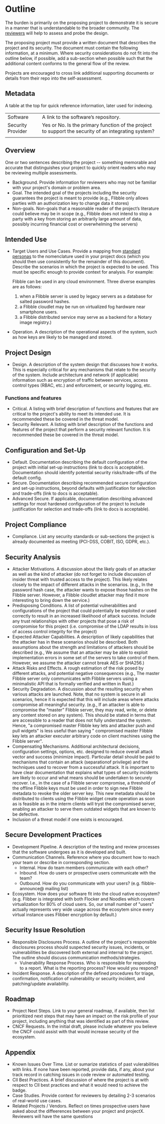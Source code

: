 # Outline

The burden is primarily on the proposing project to demonstrate it is secure in
a manner that is understandable to the broader community.  The
[reviewers](security-reviewer.md) will help to assess and probe the design.

The proposing project must provide a written document that describes the project
and its security.  The document must contain the following information, at a
minimum. Where security considerations do not fit into the outline below, if
possible, add a sub-section when possible such that the additional content
conforms to the general flow of the review.

Projects are encouraged to cross link additional supporting documents or details
from their repo into the self-assessment.

## Metadata

A table at the top for quick reference information, later used for indexing.

|   |  |
| -- | -- |
| Software | A link to the software’s repository.  |
|Security Provider | Yes or No. Is the primary function of the project to support the security of an integrating system?  |
| | |

## Overview

One or two sentences describing the project -- something memorable and accurate
that distinguishes your project to quickly orient readers who may be reviewing
multiple assessments.

* Background. Provide information for reviewers who may not be familiar with
  your project's domain or problem area.
* Goal. The intended goal of the projects including the security guarantees the
  project is meant to provide (e.g., Flibble only allows parties with an
authorization key to change data it stores)
* Non-goals.  Non-goals that a reasonable reader of the project’s literature
  could believe may be in scope (e.g., Flibble does not intend to stop a party
with a key from storing an arbitrarily large amount of data, possibly incurring
financial cost or overwhelming the servers)

## Intended Use

* Target Users and Use Cases. Provide a mapping from [standard personas](../../usecases.md)
to the nomenclature used in your project docs (which you should then use
consistently for the remainder of this document).  Describe the scenarios in
which the project is expected to be used. This must be specific enough to
provide context for analysis. For example:

    Flibble can be used in any cloud environment.  Three diverse examples are as
follows:
    1. when a Flibble server is used by legacy servers as a database for salted
       password hashes.
    2. a Flibble cloudlet may be run on virtualized fog hardware near smartphone
       users.
    3. a Flibble distributed service may serve as a backend for a Notary image
       registry.)

* Operation.  A description of the operational aspects of the system, such as
  how keys are likely to be managed and stored.

## Project Design

* Design.  A description of the system design that discusses how it works. This
  is especially critical for any mechanisms that relate to the security of the
system.  Include architecture and network (if applicable) information such as
encryption of traffic between services, access control types (RBAC, etc.) and
enforcement, or security logging, etc.

### Functions and features

* Critical.  A listing with brief description of functions and features that are
  critical to the project's ability to meet its intended use.  It is recommended
these be covered in the threat model.
* Security Relevant.  A listing with brief description of the functions and
  features of the project that perform a security relevant function.  It is
recommended these be covered in the threat model.

## Configuration and Set-Up

* Default.  Documentation describing the default configuration of the project
  with initial set-up instructions (link to docs is acceptable). Documentation
should identify potential security risks/trade-offs of the default config.
* Secure. Documentation describing recommended secure configuration and set-up
  instructions, beyond defaults with justification for selection and trade-offs
(link to docs is acceptable).
* Advanced Secure. If applicable, documentation describing advanced settings for
  most hardened configuration of the project to include justification for
selection and trade-offs (link to docs is acceptable).

## Project Compliance

* Compliance.  List any security standards or sub-sections the project is
  already documented as meeting (PCI-DSS, COBIT, ISO, GDPR, etc.).

## Security Analysis

* Attacker Motivations.  A discussion about the likely goals of an attacker as
  well as the kind of attacker (do not forget to include discussion of insider
threat with trusted access to the project).  This likely relates closely to the
impact of different attacks in the scenarios.  (e.g., In the password hash case,
the attacker wants to expose those hashes on the Flibble server.  However, a
Flibble cloudlet attacker may find it more interesting to bring down the
service.)
* Predisposing Conditions. A list of potential vulnerabilities and
  configurations of the project that could potentially be exploited or used
correctly to result in an increased likelihood of attack success. Include any
trust relationships with other projects that pose a risk of compromise for this
project (i.e. compromise of the LDAP results in loss of access control integrity
for the project)
* Expected Attacker Capabilities.  A description of likely capabilities that the
  attacker has in these scenarios should be described.  Both assumptions about
the strength and limitations of attackers should be described (e.g., We assume
that an attacker may be able to exploit implementation errors in some set of the
servers to take control of them.  However, we assume the attacker cannot break
AES or SHA256.)
* Attack Risks and Effects.  A rough estimation of the risk posed by different
  attacks, and potential negative consequences (e.g., The master Flibble server
only communicates with Flibble servers using a minimalistic API that is formally
verified and written in Rust.)
* Security Degradation.  A discussion about the resulting security when various
  attacks are launched.  Note, that no system is secure in all scenarios, hence
it is expected that this will include areas where attacks compromise all
meaningful security.  (e.g., If an attacker is able to compromise the “master”
Flibble server, they may read, write, or delete any content stored on any
system).  This should be stated in terms that are accessible to a reader that does not fully understand the
system.  Hence, "a compromised master Flibble key lets and attacker push and pull widgets" is less useful 
than saying " compromised master Flibble key lets an attacker executer arbitrary code on client machines
using the Flibble server".
* Compensating Mechanisms.  Additional architectural decisions, configuration
  settings, options, etc. designed to reduce overall attack vector and success
(minimize impact).  Particular detail should be paid to mechanisms that contain an attack (separationof
privilege) and the techniques used to recover from a successful attack.  It is important to have clear
documentation that explains what types of security incidents are likely to occur and what means should 
be undertaken to securely recover. I.e., in the case of a Flibble server compromise, a threshold of the 
offline Flibble keys must be used in order to sign new Flibble metadata to revoke the older server key.
This new metadata should be distributed to clients using the Flibble widget create operation as soon
as is feasible as in the interm clients will tryst the compromised server, enabling an attacker to
serve them outdated widgets that are known to be defective.
* Inclusion of a threat model if one exists is encouraged.

## Secure Development Practices

* Development Pipeline.  A description of the testing and review processes that
  the software undergoes as it is developed and built.
* Communication Channels. Reference where you document how to reach your team or
  describe in corresponding section.
  * Internal. How do team members communicate with each other?
  * Inbound. How do users or prospective users communicate with the team?
  * Outbound. How do you communicate with your users? (e.g. flibble-announce@
    mailing list)
* Ecosystem. How does your software fit into the cloud native ecosystem?  (e.g.
  Flibber is integrated with both Flocker and Noodles which covers
virtualization for 80% of cloud users. So, our small number of "users" actually
represents very wide usage across the ecosytem since every virtual instance uses
Flibber encryption by default.)

## Security Issue Resolution

* Responsible Disclosures Process. A outline of the project's responsible
  disclosures process should suspected security issues, incidents, or
vulnerabilities be discovered both external and internal to the project. The
outline should discuss communication methods/strategies.
  * Vulnerability Response Process. Who is responsible for responding to a
    report. What is the reporting process? How would you respond?
* Incident Response. A description of the defined procedures for triage,
  confirmation, notification of vulnerability or security incident, and
patching/update availability.

## Roadmap

* Project Next Steps. Link to your general roadmap, if available, then list
  prioritized next steps that may have an impact on the risk profile of your
project, including anything that was identified as part of this review.
* CNCF Requests. In the initial draft, please include whatever you believe the
  CNCF could assist with that would increase security of the ecosystem.

## Appendix

* Known Issues Over Time. List or sumarize statistics of past vulerabilities
  with links. If none have been reported, provide data, if any, about your track
record in catching issues in code review or automated testing.
* CII Best Practices. A brief discussion of where the project is at with respect
  to CII best practices and what it would need to achieve the badge.
* Case Studies. Provide context for reviewers by detailing 2-3 scenarios of
  real-world use cases.
* Related Projects / Vendors. Reflect on times prospective users have asked
  about the diffeerences between your project and projectX. Reviewers will have
the same questions
